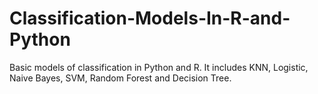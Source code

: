 # Classification-Models-In-R-and-Python
Basic models of classification in Python and R. It includes KNN, Logistic, Naive Bayes, SVM, Random Forest and Decision Tree.

